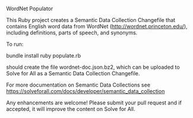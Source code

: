 WordNet Populator

This Ruby project creates a Semantic Data Collection Changefile that contains
English word data from WordNet (http://wordnet.princeton.edu/), including definitions,
parts of speech, and synonyms.

To run:

  bundle install
  ruby populate.rb

should create the file wordnet-doc.json.bz2, which can be uploaded to
Solve for All as a Semantic Data Collection Changefile.

For more documentation on Semantic Data Collections see
https://solveforall.com/docs/developer/semantic_data_collection

Any enhancements are welcome! Please submit your pull request and if accepted, it will
improve the content on Solve for All.

